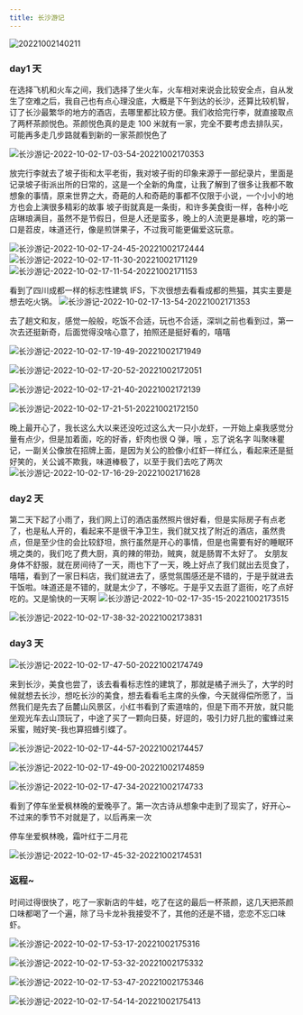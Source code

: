 ```yaml
---
title: 长沙游记
---
```


![20221002140211](https://cdn.jsdelivr.net/gh/aymfx/pic/img/20221002140211.png)

### day1 天

在选择飞机和火车之间，我们选择了坐火车，火车相对来说会比较安全点，自从发生了空难之后，我自己也有点心理没底，大概是下午到达的长沙，还算比较机智，订了长沙最繁华的地方的酒店，去哪里都比较方便。我们收拾完行李，就直接取点了两杯茶颜悦色。茶颜悦色真的是走 100 米就有一家，完全不要考虑去排队买，可能再多走几步路就看到新的一家茶颜悦色了

![长沙游记-2022-10-02-17-03-54-20221002170353](https://cdn.jsdelivr.net/gh/aymfx/pic/img/长沙游记-2022-10-02-17-03-54-20221002170353.png)

放完行李就去了坡子街和太平老街，我对坡子街的印象来源于一部纪录片，里面是记录坡子街派出所的日常的，这是一个全新的角度，让我了解到了很多让我都不敢想象的事情，原来世界之大，奇葩的人和奇葩的事都不仅限于小说，一个小小的地方也会上演很多精彩的故事
坡子街就真是一条街，和许多美食街一样，各种小吃店琳琅满目，虽然不是节假日，但是人还是蛮多，晚上的人流更是暴增，吃的第一口是苕皮，味道还行，像是煎饼果子，不过我可能更偏爱这玩意。

![长沙游记-2022-10-02-17-24-45-20221002172444](https://cdn.jsdelivr.net/gh/aymfx/pic/img/长沙游记-2022-10-02-17-24-45-20221002172444.png)
![长沙游记-2022-10-02-17-11-30-20221002171129](https://cdn.jsdelivr.net/gh/aymfx/pic/img/长沙游记-2022-10-02-17-11-30-20221002171129.png)
![长沙游记-2022-10-02-17-11-54-20221002171153](https://cdn.jsdelivr.net/gh/aymfx/pic/img/长沙游记-2022-10-02-17-11-54-20221002171153.png)

看到了四川成都一样的标志性建筑 IFS，下次很想去看看成都的熊猫，其实主要是想去吃火锅。
![长沙游记-2022-10-02-17-13-54-20221002171353](https://cdn.jsdelivr.net/gh/aymfx/pic/img/长沙游记-2022-10-02-17-13-54-20221002171353.png)

去了趟文和友，感觉一般般，吃饭不合适，玩也不合适，深圳之前也看到过，第一次去还挺新奇，后面觉得没啥心意了，拍照还是挺好看的，嘻嘻

![长沙游记-2022-10-02-17-19-49-20221002171949](https://cdn.jsdelivr.net/gh/aymfx/pic/img/长沙游记-2022-10-02-17-19-49-20221002171949.png)

![长沙游记-2022-10-02-17-20-52-20221002172051](https://cdn.jsdelivr.net/gh/aymfx/pic/img/长沙游记-2022-10-02-17-20-52-20221002172051.png)

![长沙游记-2022-10-02-17-21-40-20221002172139](https://cdn.jsdelivr.net/gh/aymfx/pic/img/长沙游记-2022-10-02-17-21-40-20221002172139.png)

![长沙游记-2022-10-02-17-21-51-20221002172150](https://cdn.jsdelivr.net/gh/aymfx/pic/img/长沙游记-2022-10-02-17-21-51-20221002172150.png)

晚上最开心了，我长这么大以来还没吃过这么大一只小龙虾，一开始上桌我感觉分量有点少，但是加着面，吃的好香，虾肉也很 Q 弹，哦 ，忘了说名字 叫聚味瞿记，一副关公像放在招牌上面，是因为关公的脸像小红虾一样红么，看起来还是挺好笑的，关公诚不欺我，味道棒极了，以至于我们去吃了两次
![长沙游记-2022-10-02-17-16-29-20221002171628](https://cdn.jsdelivr.net/gh/aymfx/pic/img/长沙游记-2022-10-02-17-16-29-20221002171628.png)

### day2 天

第二天下起了小雨了，我们网上订的酒店虽然照片很好看，但是实际房子有点老了，也是私人开的，看起来不是很干净卫生，我们就又找了附近的酒店，虽然贵点，但是至少住的会比较舒坦，旅行虽然是开心的事情，但是也需要有好的睡眠环境之类的，我们吃了费大厨，真的辣的带劲，贼爽，就是肠胃不太好了。
女朋友身体不舒服，就在房间待了一天，雨也下了一天，晚上好点了我们就出去觅食了，嘻嘻，看到了一家日料店，我们就进去了，感觉氛围感还是不错的，于是乎就进去干饭啦。味道还是不错的，就是太少了，不够吃。于是乎又去逛了逛街，吃了点好吃的。又是愉快的一天啊
![长沙游记-2022-10-02-17-35-15-20221002173515](https://cdn.jsdelivr.net/gh/aymfx/pic/img/长沙游记-2022-10-02-17-35-15-20221002173515.png)

![长沙游记-2022-10-02-17-38-32-20221002173831](https://cdn.jsdelivr.net/gh/aymfx/pic/img/长沙游记-2022-10-02-17-38-32-20221002173831.png)

### day3 天

![长沙游记-2022-10-02-17-47-50-20221002174749](https://cdn.jsdelivr.net/gh/aymfx/pic/img/长沙游记-2022-10-02-17-47-50-20221002174749.png)

来到长沙，美食也尝了，该去看看标志性的建筑了，那就是橘子洲头了，大学的时候就想去长沙，想吃长沙的美食，想去看看毛主席的头像，今天就得偿所愿了，当然我们是先去了岳麓山风景区，小红书看到了索道啥的，但是下雨不开放，就只能坐观光车去山顶玩了，中途了买了一颗向日葵，好逗的，吸引力好几批的蜜蜂过来采蜜，贼好笑-我也算招蜂引蝶了。

![长沙游记-2022-10-02-17-44-57-20221002174457](https://cdn.jsdelivr.net/gh/aymfx/pic/img/长沙游记-2022-10-02-17-44-57-20221002174457.png)

![长沙游记-2022-10-02-17-49-00-20221002174859](https://cdn.jsdelivr.net/gh/aymfx/pic/img/长沙游记-2022-10-02-17-49-00-20221002174859.png)

![长沙游记-2022-10-02-17-47-34-20221002174733](https://cdn.jsdelivr.net/gh/aymfx/pic/img/长沙游记-2022-10-02-17-47-34-20221002174733.png)

看到了停车坐爱枫林晚的爱晚亭了。第一次古诗从想象中走到了现实了，好开心~  不过来的季节不对就是了，以后再来一次

停车坐爱枫林晚，霜叶红于二月花

![长沙游记-2022-10-02-17-45-32-20221002174531](https://cdn.jsdelivr.net/gh/aymfx/pic/img/长沙游记-2022-10-02-17-45-32-20221002174531.png)

### 返程~

时间过得很快了，吃了一家新店的牛蛙，吃了在这的最后一杯茶颜，这几天把茶颜口味都喝了一个遍，除了马卡龙补我接受不了，其他的还是不错，恋恋不忘口味虾。

![长沙游记-2022-10-02-17-53-17-20221002175316](https://cdn.jsdelivr.net/gh/aymfx/pic/img/长沙游记-2022-10-02-17-53-17-20221002175316.png)

![长沙游记-2022-10-02-17-53-32-20221002175332](https://cdn.jsdelivr.net/gh/aymfx/pic/img/长沙游记-2022-10-02-17-53-32-20221002175332.png)

![长沙游记-2022-10-02-17-53-47-20221002175346](https://cdn.jsdelivr.net/gh/aymfx/pic/img/长沙游记-2022-10-02-17-53-47-20221002175346.png)

![长沙游记-2022-10-02-17-54-14-20221002175413](https://cdn.jsdelivr.net/gh/aymfx/pic/img/长沙游记-2022-10-02-17-54-14-20221002175413.png)